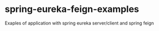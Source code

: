 # spring-eureka-feign-examples
Exaples of application with spring eureka server/client and spring feign
